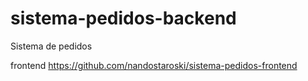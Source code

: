 # sistema-pedidos-backend
Sistema de pedidos

frontend https://github.com/nandostaroski/sistema-pedidos-frontend
